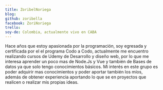 ```yaml
---
title: ZoribelNoriega
blog:
github: zoribella
facebook: ZoriNoriega
trello: 
soy-de: Colombia, actualmente vivo en CABA
---
```


Hace años que estoy apasionada por la programación, soy egresada y certificada por el el programa Codo a Codo, actualmente me encuentro realizando cursos de Udemy de Desarrollo y diseño web, por lo que me interesa aprender un poco mas de Node.Js y Vue y también de Bases de datos ya que solo tengo conocimientos básicos. Mi interés en este grupo es poder adquirir mas conocimientos y poder aportar también los míos, además de obtener experiencia aportando lo que se en proyectos que realicen o realizar mis propias ideas.

